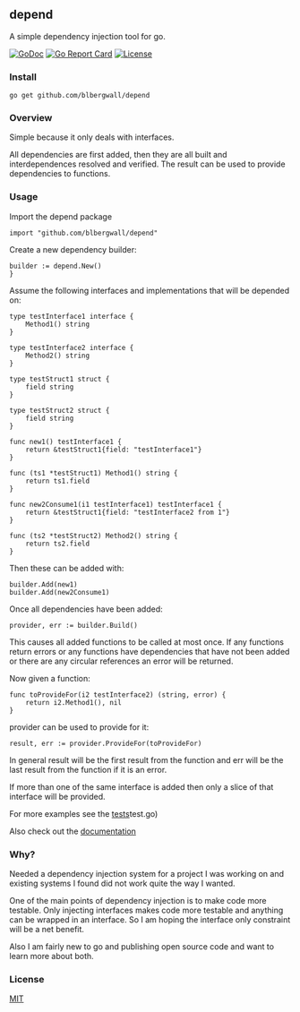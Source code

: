 ## depend
A simple dependency injection tool for go.

[![GoDoc](http://img.shields.io/badge/go-documentation-blue.svg)](http://godoc.org/github.com/blbergwall/depend)
[![Go Report Card](https://goreportcard.com/badge/github.com/blbergwall/depend)](https://goreportcard.com/report/github.com/blbergwall/depend)
[![License](http://img.shields.io/badge/license-mit-blue.svg)](https://github.com/blbergwall/depend/blob/master/LICENSE.txt)

### Install
```
go get github.com/blbergwall/depend
```

### Overview
Simple because it only deals with interfaces.

All dependencies are first added, then they are all built and interdependences
resolved and verified.  The result can be used to provide dependencies to
functions.

### Usage

Import the depend package
```
import "github.com/blbergwall/depend"
```

Create a new dependency builder:
```
builder := depend.New()
}
```

Assume the following interfaces and implementations that will be depended on:
```
type testInterface1 interface {
	Method1() string
}

type testInterface2 interface {
	Method2() string
}

type testStruct1 struct {
	field string
}

type testStruct2 struct {
	field string
}

func new1() testInterface1 {
	return &testStruct1{field: "testInterface1"}
}

func (ts1 *testStruct1) Method1() string {
	return ts1.field
}

func new2Consume1(i1 testInterface1) testInterface1 {
	return &testStruct1{field: "testInterface2 from 1"}
}

func (ts2 *testStruct2) Method2() string {
	return ts2.field
}
```

Then these can be added with:
```
builder.Add(new1)
builder.Add(new2Consume1)
```

Once all dependencies have been added:
```
provider, err := builder.Build()
```
This causes all added functions to be called at most once.  If any functions
return errors or any functions have dependencies that have not been added or
there are any circular references an error will be returned.

Now given a function:
```
func toProvideFor(i2 testInterface2) (string, error) {
	return i2.Method1(), nil
}
```

provider can be used to provide for it:
```
result, err := provider.ProvideFor(toProvideFor)
```
In general result will be the first result from the function and err will be
the last result from the function if it is an error.

If more than one of the same interface is added then only a slice of that
interface will be provided.

For more examples see the [tests](https://github.com/blbergwall/depend/blob/master/depend)test.go)

Also check out the [documentation](http://godoc.org/github.com/blbergwall/depend)

### Why?
Needed a dependency injection system for a project I was working on and
existing systems I found did not work quite the way I wanted.

One of the main points of dependency injection is to make code more testable.
Only injecting interfaces makes code more testable and anything can be wrapped
in an interface.  So I am hoping the interface only constraint will be a net
benefit.

Also I am fairly new to go and publishing open source code and want to learn
more about both.

### License
[MIT](https://github.com/blbergwall/depend/blob/master/LICENSE.txt)
